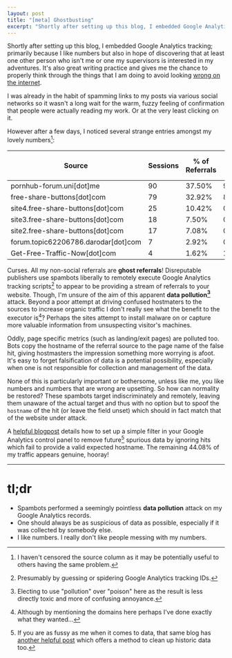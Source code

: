 ```yaml
---
layout: post
title: "[meta] Ghostbusting"
excerpt: "Shortly after setting up this blog, I embedded Google Analytics tracking; primarily because I like numbers. Sadly someone appears to be messing with my numbers."
---
```


Shortly after setting up this blog, I embedded Google Analytics tracking; primarily because I like numbers
but also in hope of discovering that at least one other person who isn't me or one my supervisors is interested
in my adventures. It's also great writing practice and gives me the chance to properly think through the things that
I am doing to avoid looking [wrong on the internet](https://xkcd.com/386/).

I was already in the habit of spamming links to my posts via various social networks so it wasn't a long
wait for the warm, fuzzy feeling of confirmation that people were actually reading my work. Or at the very
least clicking on it.

However after a few days, I noticed several strange entries amongst my lovely numbers[^0]:

| Source                          | Sessions | % of Referrals | Bounce Rate | Pages / Session | Avg. Session Duration |
|---------------------------------|----------|----------------|-------------|-----------------|-----------------------|
| pornhub-forum.uni\[dot\]me            | 90       | 37.50%         | 97.78%      | 1.02            | 00:00:05              |
| free-share-buttons\[dot\]com          | 79       | 32.92%         | 8.86%       | 1.91            | 00:01:24              |
| site4.free-share-buttons\[dot\]com    | 25       | 10.42%         | 0.00%       | 2.00            | 00:01:32              |
| site3.free-share-buttons\[dot\]com    | 18       | 7.50%          | 0.00%       | 2.00            | 00:01:27              |
| site2.free-share-buttons\[dot\]com    | 17       | 7.08%          | 0.00%       | 2.00            | 00:01:28              |
| forum.topic62206786.darodar\[dot\]com | 7        | 2.92%          | 0.00%       | 3.00            | 00:00:00              |
| Get-Free-Traffic-Now\[dot\]com        | 4        | 1.62%          | 100.00%     | 1.00            | 00:00:00              |

Curses. All my non-social referrals are **ghost referrals**! Disreputable publishers use spambots liberally to remotely
execute Google Analytics tracking scripts[^1] to appear to be providing a stream of referrals to your
website. Though, I'm unsure of the aim of this apparent **data pollution[^2]** attack. Beyond a poor attempt
at driving confused hostmaters to the sources to increase organic traffic I don't really see
what the benefit to the executor is[^3]? Perhaps the sites attempt to install malware on or capture more
valuable information from unsuspecting visitor's machines.

Oddly, page specific metrics (such as landing/exit pages) are polluted too. Bots copy the hostname of the
referral source to the page name of the false hit, giving hostmasters the impression something more worrying
is afoot. It's easy to forget falsification of data is a potential possibility, especially when one is not
responsible for collection and management of the data.

None of this is particularly important or bothersome, unless like me, you like numbers and numbers that are
wrong are upsetting. So how can normality be restored? These spambots target indiscriminately and remotely,
leaving them unaware of the actual target and thus with no option but to spoof the `hostname` of the hit
(or leave the field unset) which should in fact match that of the website under attack.

A [helpful blogpost](http://www.ohow.co/stop-adult-referral-spam-ga/#How_to_Block_these_Referrals_in_Google_Analytics) details how to set up a simple filter
in your Google Analytics control panel to remove future[^4] spurious data by ignoring hits which fail to provide
a valid expected hostname. The remaining 44.08% of my traffic appears genuine, hooray!

* * *

# tl;dr
* Spambots performed a seemingly pointless **data pollution** attack on my Google Analytics records.
* One should always be as suspicious of data as possible, especially if it was collected by somebody else.
* I like numbers. I really don't like people messing with my numbers.

[^0]: I haven't censored the source column as it may be potentially useful to others having the same problem[^3].

[^1]: Presumably by guessing or spidering Google Analytics tracking IDs.

[^2]: Electing to use "pollution" over "poison" here as the result is less directly toxic and more of
    confusing annoyance.
    
[^3]: Although by mentioning the domains here perhaps I've done exactly what they wanted...

[^4]: If you are as fussy as me when it comes to data, that same blog has [another helpful post](http://www.ohow.co/remove-referrer-spam-with-segments/#Create_a_segment_with_valid_hostnames) which offers a method to clean up historic data too.

